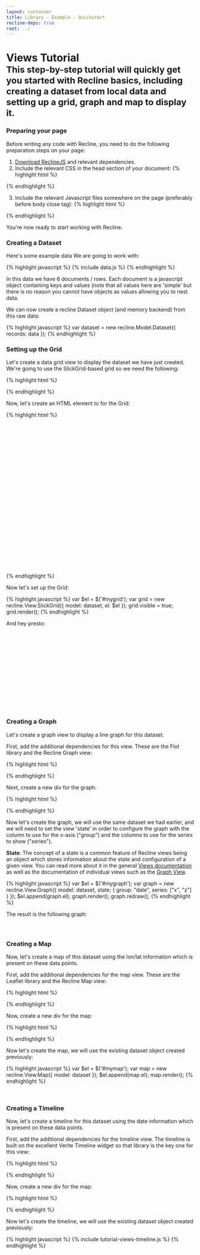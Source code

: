 ```yaml
---
layout: container
title: Library - Example - Quickstart
recline-deps: true
root: ../
---
```


<div class="page-header">
  <h1>
    Views Tutorial
    <br />
    <small>This step-by-step tutorial will quickly get you started with Recline basics, including creating a dataset from local data and setting up a grid, graph and map to display it.</small>
  </h1>
</div>

### Preparing your page

Before writing any code with Recline, you need to do the following preparation steps on your page:

1. [Download ReclineJS]({{page.root}}download.html) and relevant dependencies.
2. Include the relevant CSS in the head section of your document:
    {% highlight html %}
<!-- you do not have to use bootstrap but we use it by default -->
<link rel="stylesheet" href="vendor/bootstrap/2.0.2/css/bootstrap.css" />
<!-- CSS for relevant view components - here we just have grid -->
<link rel="stylesheet" href="css/grid.css" />{% endhighlight %}

3. Include the relevant Javascript files somewhere on the page (preferably before body close tag):
    {% highlight html %}<!-- 3rd party dependencies -->
<script type="text/javascript" src="vendor/jquery/1.7.1/jquery.js"></script>
<script type="text/javascript" src="vendor/underscore/1.1.6/underscore.js"></script>
<script type="text/javascript" src="vendor/backbone/0.5.1/backbone.js"></script>
<script type="text/javascript" src="vendor/jquery.mustache.js"></script>
<script type="text/javascript" src="vendor/bootstrap/2.0.2/bootstrap.js"></script>
<!-- note that we could include individual components rather than whole of recline e.g.
<script type="text/javascript" src="src/model.js"></script>
<script type="text/javascript" src="src/backend/memory.js"></script>
<script type="text/javascript" src="src/view-grid.js"></script>
-->
<script type="text/javascript" src="dist/recline.js"></script>{% endhighlight %}

You're now ready to start working with Recline.

### Creating a Dataset

Here's some example data We are going to work with:

{% highlight javascript %}
{% include data.js %}
{% endhighlight %}

In this data we have 6 documents / rows. Each document is a javascript object
containing keys and values (note that all values here are 'simple' but there is
no reason you cannot have objects as values allowing you to nest data.

We can now create a recline Dataset object (and memory backend) from this raw data: 

{% highlight javascript %}
var dataset = new recline.Model.Dataset({
  records: data
});
{% endhighlight %}


### Setting up the Grid


Let's create a data grid view to display the dataset we have just created.  We're going to use the SlickGrid-based grid so we need the following:

{% highlight html %}
<link rel="stylesheet" href="css/slickgrid.css">

<!-- vendor -->
<script type="text/javascript" src="{{page.root}}vendor/slickgrid/2.0.1/jquery-ui-1.8.16.custom.min.js"></script>
<script type="text/javascript" src="{{page.root}}vendor/slickgrid/2.0.1/jquery.event.drag-2.0.min.js"></script>
<script type="text/javascript" src="{{page.root}}vendor/slickgrid/2.0.1/slick.grid.min.js"></script>

<!-- Recline -->
<script type="text/javascript" src="src/view.slickgrid.js"></script>
{% endhighlight %}

Now, let's create an HTML element to for the Grid:

{% highlight html %}
<div id="mygrid" style="height: 400px"></div>
{% endhighlight %}

Now let's set up the Grid:

{% highlight javascript %}
var $el = $('#mygrid');
var grid = new recline.View.SlickGrid({
  model: dataset,
  el: $el
});
grid.visible = true;
grid.render();
{% endhighlight %}

And hey presto:

<div id="mygrid" class="recline-read-only" style="margin-bottom: 30px; height: 200px;">&nbsp;</div>

<script type="text/javascript">
{% include data.js %}
var dataset = new recline.Model.Dataset({
  records: data
});
var $el = $('#mygrid');
var grid = new recline.View.SlickGrid({
  model: dataset,
  el: $el
});
grid.visible = true;
grid.render();
</script>

### Creating a Graph

Let's create a graph view to display a line graph for this dataset.

First, add the additional dependencies for this view. These are the Flot
library and the Recline Graph view:

{% highlight html %}
<link rel="stylesheet" href="css/graph.css">

<!-- javascript -->
<script type="text/javascript" src="vendor/flotr2/flotr2.js"></script>
<script type="text/javascript" src="src/view.graph.js"></script>
{% endhighlight %}

Next, create a new div for the graph:

{% highlight html %}
<div id="mygraph"></div>
{% endhighlight %}

Now let's create the graph, we will use the same dataset we had earlier, and we will need to set the view 'state' in order to configure the graph with the column to use for the x-axis ("group") and the columns to use for the series to show ("series").

<div class="alert alert-info">
<strong>State</strong>: The concept of a state is a common feature of Recline views being an object
which stores information about the state and configuration of a given view. You
can read more about it in the general <a href="../docs/views.html">Views
documentation</a> as well as the documentation of individual views such as the
<a href="../docs/src/view.graph.html">Graph View</a>.
</div>

{% highlight javascript %}
var $el = $('#mygraph');
var graph = new recline.View.Graph({
  model: dataset,
  state: {
    group: "date",
    series: ["x", "z"]
  }
});
$el.append(graph.el);
graph.render();
graph.redraw();
{% endhighlight %}

The result is the following graph:

<div id="mygraph" style="margin-bottom: 30px;">&nbsp;</div>

<script type="text/javascript">
var $el = $('#mygraph');
var graph = new recline.View.Graph({
  model: dataset,
  state: {
    graphType: "lines-and-points",
    group: "x",
    series: ["y", "z"]
  }
});
$el.append(graph.el);
graph.render();
graph.redraw();
</script>

### Creating a Map

Now, let's create a map of this dataset using the lon/lat information which is
present on these data points.

First, add the additional dependencies for the map view. These are the Leaflet
library and the Recline Map view:

{% highlight html %}
<!-- css -->
<link rel="stylesheet" href="vendor/leaflet/0.4.4/leaflet.css">
<!--[if lte IE 8]>
<link rel="stylesheet" href="vendor/leaflet/0.4.4/leaflet.ie.css" />
<![endif]-->
<link rel="stylesheet" href="css/map.css">

<!-- javascript -->
<script type="text/javascript" src="vendor/leaflet/0.4.4/leaflet.js"></script>
<script type="text/javascript" src="src/view-map.js"></script>
{% endhighlight %}

Now, create a new div for the map:

{% highlight html %}
<div id="mymap"></div>
{% endhighlight %}

Now let's create the map, we will use the existing dataset object created
previously:

{% highlight javascript %}
var $el = $('#mymap');
var map = new recline.View.Map({
  model: dataset
});
$el.append(map.el);
map.render();
{% endhighlight %}

<div id="mymap">&nbsp;</div>

<script type="text/javascript">
var $el = $('#mymap');
var map = new recline.View.Map({
  model: dataset
});
$el.append(map.el);
map.render();
</script>

### Creating a Timeline

Now, let's create a timeline for this dataset using the date information which is
present on these data points.

First, add the additional dependencies for the timeline view. The timeline is built on the excellent Verite Timeline widget so that library is the key one for this view:

{% highlight html %}
<!-- css -->
<link rel="stylesheet" href="vendor/timeline/20120520/css/timeline.css">

<!-- javascript -->
<script type="text/javascript" src="vendor/moment/1.6.2/moment.js"></script>
<script type="text/javascript" src="vendor/timeline/20120520/js/timeline.js"></script>
{% endhighlight %}

Now, create a new div for the map:

{% highlight html %}
<div id="mytimeline"></div>
{% endhighlight %}

Now let's create the timeline, we will use the existing dataset object created
previously:

{% highlight javascript %}
{% include tutorial-views-timeline.js %}
{% endhighlight %}

<div id="mytimeline">&nbsp;</div>
<div style="clear: both;"></div>

<script type="text/javascript">
{% include tutorial-views-timeline.js %}
</script>

